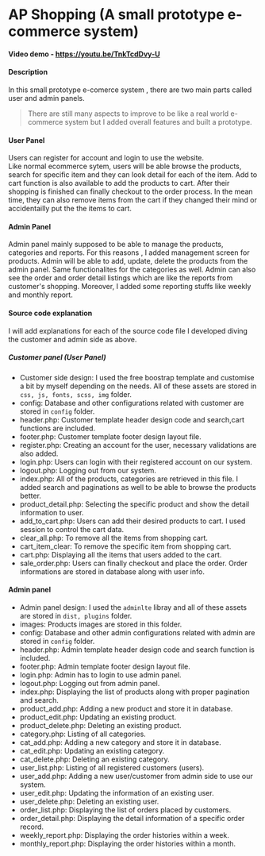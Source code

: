 # AP Shopping (A small prototype e-commerce system)
#### Video demo - https://youtu.be/TnkTcdDvy-U

#### Description

In this small prototype e-comerce system , there are two main parts called user and admin panels. <br />
> There are still many aspects to improve to be like a real world e-commerce system but I added overall features and built a prototype.

#### User Panel
Users can register for account and login to use the website. <br />
Like normal ecommerce sytem, users will be able browse the products, search for specific item and they can look detail for each of the item.
Add to cart function is also available to add the products to cart. After their shopping is finished can finally checkout to the order process.
In the mean time, they can also remove items from the cart if they changed their mind or accidentailly put the the items to cart.

#### Admin Panel

Admin panel mainly supposed to be able to manage the products, categories and reports.
For this reasons , I added management screen for products. Admin will be able to add, update, delete the products from the admin panel.
Same functionalites for the categories as well. Admin can also see the order and order detail listings which are like the reports from customer's shopping.
Moreover, I added some reporting stuffs like weekly and monthly report.


#### Source code explanation
I will add explanations for each of the source code file I developed diving the customer and admin side as above.


##### Customer panel (User Panel)
- Customer side design: I used the free boostrap template and customise a bit by myself depending on the needs. All of these assets are stored in `css, js, fonts, scss, img` folder.
- config: Database and other configurations related with customer are stored in `config` folder.
- header.php: Customer template header design code and search,cart functions are included.
- footer.php: Customer template footer design layout file.
- register.php: Creating an account for the user, necessary validations are also added.
- login.php: Users can login with their registered account on our system.
- logout.php: Logging out from our system.
- index.php: All of the products, categories are retrieved in this file. I added search and paginations as well to be able to browse the products better.
- product_detail.php: Selecting the specific product and show the detail information to user.
- add_to_cart.php: Users can add their desired products to cart. I used session to control the cart data.
- clear_all.php: To remove all the items from shopping cart.
- cart_item_clear: To remove the specific item from shopping cart.
- cart.php: Displaying all the items that users added to the cart.
- sale_order.php: Users can finally checkout and place the order. Order informations are stored in database along with user info.

#### Admin panel
- Admin panel design: I used the `adminlte` libray and all of these assets are stored in `dist, plugins` folder.
- images: Products images are stored in this folder.
- config: Database and other admin configurations related with admin are stored in `config` folder.
- header.php: Admin template header design code and search function is included.
- footer.php: Admin template footer design layout file.
- login.php: Admin has to login to use admin panel.
- logout.php: Logging out from admin panel.
- index.php: Displaying the list of products along with proper pagination and search.
- product_add.php: Adding a new product and store it in database.
- product_edit.php: Updating an existing product.
- product_delete.php: Deleting an existing product.
- category.php: Listing of all categories.
- cat_add.php: Adding a new category and store it in database.
- cat_edit.php: Updating an existing category.
- cat_delete.php: Deleting an existing category.
- user_list.php: Listing of all registered customers (users).
- user_add.php: Adding a new user/customer from admin side to use our system.
- user_edit.php: Updating the information of an existing user.
- user_delete.php: Deleting an existing user.
- order_list.php: Displaying the list of orders placed by customers.
- order_detail.php: Displaying the detail information of a specific order record.
- weekly_report.php: Displaying the order histories within a week.
- monthly_report.php: Displaying the order histories within a month.
